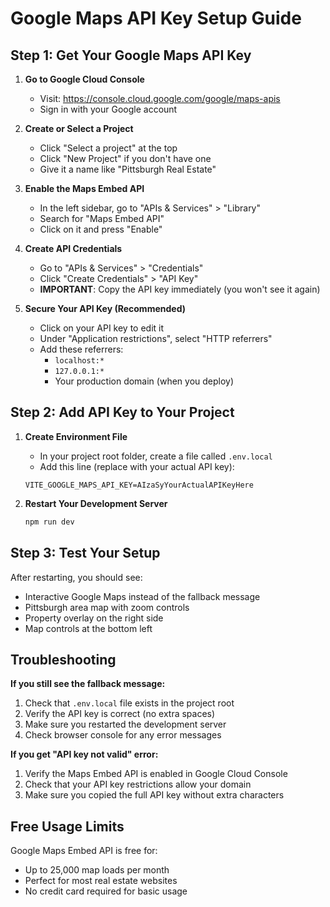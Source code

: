 # Google Maps API Key Setup Guide

## Step 1: Get Your Google Maps API Key

1. **Go to Google Cloud Console**
   - Visit: https://console.cloud.google.com/google/maps-apis
   - Sign in with your Google account

2. **Create or Select a Project**
   - Click "Select a project" at the top
   - Click "New Project" if you don't have one
   - Give it a name like "Pittsburgh Real Estate"

3. **Enable the Maps Embed API**
   - In the left sidebar, go to "APIs & Services" > "Library"
   - Search for "Maps Embed API"
   - Click on it and press "Enable"

4. **Create API Credentials**
   - Go to "APIs & Services" > "Credentials"
   - Click "Create Credentials" > "API Key"
   - **IMPORTANT**: Copy the API key immediately (you won't see it again)

5. **Secure Your API Key (Recommended)**
   - Click on your API key to edit it
   - Under "Application restrictions", select "HTTP referrers"
   - Add these referrers:
     - `localhost:*`
     - `127.0.0.1:*`
     - Your production domain (when you deploy)

## Step 2: Add API Key to Your Project

1. **Create Environment File**
   - In your project root folder, create a file called `.env.local`
   - Add this line (replace with your actual API key):
   ```
   VITE_GOOGLE_MAPS_API_KEY=AIzaSyYourActualAPIKeyHere
   ```

2. **Restart Your Development Server**
   ```bash
   npm run dev
   ```

## Step 3: Test Your Setup

After restarting, you should see:
- Interactive Google Maps instead of the fallback message
- Pittsburgh area map with zoom controls
- Property overlay on the right side
- Map controls at the bottom left

## Troubleshooting

**If you still see the fallback message:**
1. Check that `.env.local` file exists in the project root
2. Verify the API key is correct (no extra spaces)
3. Make sure you restarted the development server
4. Check browser console for any error messages

**If you get "API key not valid" error:**
1. Verify the Maps Embed API is enabled in Google Cloud Console
2. Check that your API key restrictions allow your domain
3. Make sure you copied the full API key without extra characters

## Free Usage Limits

Google Maps Embed API is free for:
- Up to 25,000 map loads per month
- Perfect for most real estate websites
- No credit card required for basic usage
